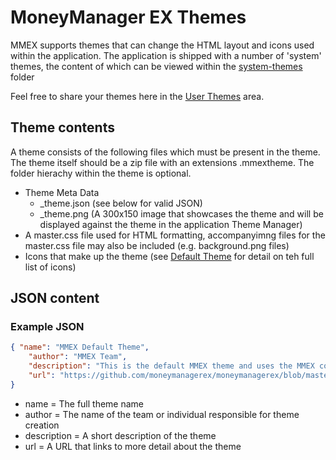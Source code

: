 # MoneyManager EX Themes

MMEX supports themes that can change the HTML layout and icons used within the application. The application is
shipped with a number of 'system' themes, the content of which can be viewed within the [system-themes](system-themes/) folder

Feel free to share your themes here in the [User Themes](other-themes/README.md) area.

## Theme contents

A theme consists of the following files which must be present in the theme. The theme itself should be a zip file with an extensions .mmextheme. The folder hierachy within the theme is optional.

- Theme Meta Data
    - _theme.json (see below for valid JSON)
    - _theme.png (A 300x150 image that showcases the theme and will be displayed against the theme in the application Theme Manager)
- A master.css file used for HTML formatting, accompanyimng files for the master.css file may also be included (e.g. background.png files)
- Icons that make up the theme (see [Default Theme](system-themes/default/README.md) for detail on teh full list of icons)

## JSON content

### Example JSON

```json
{ "name": "MMEX Default Theme",
    "author": "MMEX Team",
    "description": "This is the default MMEX theme and uses the MMEX colour scheme. It is a simple 'duo color' theme",
    "url": "https://github.com/moneymanagerex/moneymanagerex/blob/master/resources/themes/default/readme.md"
}
```

- name = The full theme name
- author = The name of the team or individual responsible for theme creation
- description = A short description of the theme
- url = A URL that links to more detail about the theme

